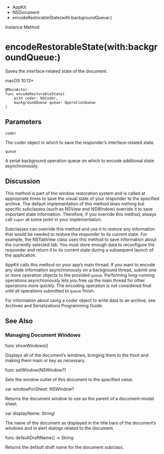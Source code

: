 

- AppKit
- NSDocument
-  encodeRestorableState(with:backgroundQueue:) 

Instance Method

# encodeRestorableState(with:backgroundQueue:)

Saves the interface-related state of the document.

macOS 10.13+

``` source
@MainActor
func encodeRestorableState(
    with coder: NSCoder,
    backgroundQueue queue: OperationQueue
)
```

## Parameters 

`coder`  

The coder object in which to save the responder’s interface-related state.

`queue`  

A serial background operation queue on which to encode additional state asynchronously.

## Discussion

This method is part of the window restoration system and is called at appropriate times to save the visual state of your responder to the specified archive. The default implementation of this method does nothing but specific subclasses (such as NSView and NSWindow) override it to save important state information. Therefore, if you override this method, always call `super` at some point in your implementation.

Subclasses can override this method and use it to restore any information that would be needed to restore the responder to its current state. For example, the NSTabView class uses this method to save information about the currently selected tab. You must store enough data to reconfigure the responder and return it to its current state during a subsequent launch of the application.

AppKit calls this method on your app’s main thread. If you want to encode any state information asynchronously on a background thread, submit one or more operation objects to the provided `queue`. Performing long-running operations asynchronously lets you free up the main thread for other operations more quickly. The encoding operation is not considered final until all operations submitted to `queue` finish.

For information about using a coder object to write data to an archive, see Archives and Serializations Programming Guide.

## See Also

### Managing Document Windows

func showWindows()

Displays all of the document’s windows, bringing them to the front and making them main or key as necessary.

func setWindow(NSWindow?)

Sets the window outlet of this document to the specified value.

var windowForSheet: NSWindow?

Returns the document window to use as the parent of a document-modal sheet.

var displayName: String!

The name of the document as displayed in the title bars of the document’s windows and in alert dialogs related to the document.

func defaultDraftName() -> String

Returns the default draft name for the document subclass.

